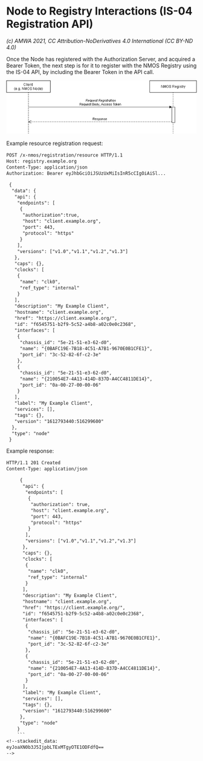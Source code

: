 
# Node to Registry Interactions (IS-04 Registration API)  
_(c) AMWA 2021, CC Attribution-NoDerivatives 4.0 International (CC BY-ND 4.0)_

Once the Node has registered with the Authorization Server, and acquired a Bearer Token, the next step is for it to register with the NMOS Registry using the IS-04 API, by including the Bearer Token in the API call.

![Node to Registry Interaction](./images/node_to_registry.png)

Example resource registration request:

	POST /x-nmos/registration/resource HTTP/1.1
    Host: registry.example.org
    Content-Type: application/json
    Authorization: Bearer eyJhbGciOiJSUzUxMiIsInR5cCIgOiAiSl...
   
   ```
    {
	 "data": {
	  "api": {
	   "endpoints": [
	    {
         "authorization":true,
         "host": "client.example.org",
         "port": 443,
         "protocol": "https"
        }
       ],
	   "versions": ["v1.0","v1.1","v1.2","v1.3"]
	  },
	  "caps": {},
	  "clocks": [
	   {
	    "name": "clk0",
	    "ref_type": "internal"
	   }
	  ],
	  "description": "My Example Client",
	  "hostname": "client.example.org",
	  "href": "https://client.example.org/",
	  "id": "f6545751-b2f9-5c52-a4b8-a02c0e0c2368",
	  "interfaces": [
	   {
	    "chassis_id": "5e-21-51-e3-62-d0",
	    "name": "{0BAFC19E-7B18-4C51-A7B1-9670E0B1CFE1}",
	    "port_id": "3c-52-82-6f-c2-3e"
	   },
	   {
	    "chassis_id": "5e-21-51-e3-62-d0",
	    "name": "{210054E7-4A13-414D-837D-A4CC4811DE14}",
	    "port_id": "0a-00-27-00-00-06"
	   }
	  ],
	  "label": "My Example Client",
	  "services": [],
	  "tags": {},
	  "version": "1612793440:516299600"
	 },
	 "type": "node"
	}
```
Example response:

	HTTP/1.1 201 Created
	Content-Type: application/json
```
	 {
	  "api": {
	   "endpoints": [
	    {
         "authorization": true,
         "host": "client.example.org",
         "port": 443,
         "protocol": "https"
        }
       ],
	   "versions": ["v1.0","v1.1","v1.2","v1.3"]
	  },
	  "caps": {},
	  "clocks": [
	   {
	    "name": "clk0",
	    "ref_type": "internal"
	   }
	  ],
	  "description": "My Example Client",
	  "hostname": "client.example.org",
	  "href": "https://client.example.org/",
	  "id": "f6545751-b2f9-5c52-a4b8-a02c0e0c2368",
	  "interfaces": [
	   {
	    "chassis_id": "5e-21-51-e3-62-d0",
	    "name": "{0BAFC19E-7B18-4C51-A7B1-9670E0B1CFE1}",
	    "port_id": "3c-52-82-6f-c2-3e"
	   },
	   {
	    "chassis_id": "5e-21-51-e3-62-d0",
	    "name": "{210054E7-4A13-414D-837D-A4CC4811DE14}",
	    "port_id": "0a-00-27-00-00-06"
	   }
	  ],
	  "label": "My Example Client",
	  "services": [],
	  "tags": {},
	  "version": "1612793440:516299600"
	 },
	 "type": "node"
	}
	```
<!--stackedit_data:
eyJoaXN0b3J5IjpbLTExMTgyOTE1ODFdfQ==
-->